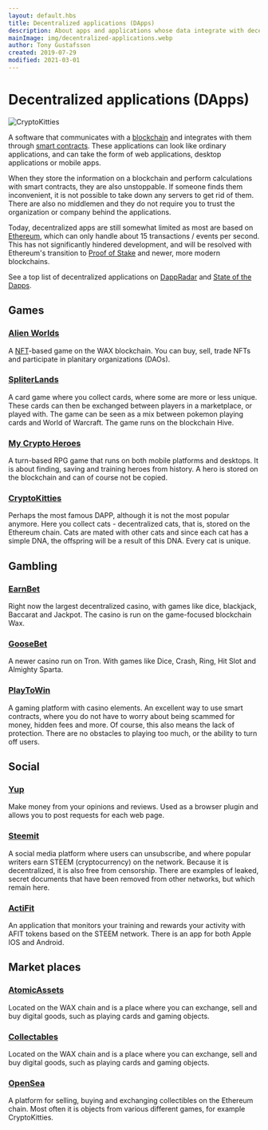 ```yaml
---
layout: default.hbs
title: Decentralized applications (DApps)
description: About apps and applications whose data integrate with decentralized systems and blockchains. This enables unstoppable and uncensored applications.
mainImage: img/decentralized-applications.webp
author: Tony Gustafsson
created: 2019-07-29
modified: 2021-03-01
---
```


# Decentralized applications (DApps)

![CryptoKitties](/img/decentralized-applications.webp 'CryptoKitties')

A software that communicates with a [blockchain](/technology/blockchains.html) and integrates with them through [smart contracts](/technology/smart-contracts.html). These applications can look like ordinary applications, and can take the form of web applications, desktop applications or mobile apps.

When they store the information on a blockchain and perform calculations with smart contracts, they are also unstoppable. If someone finds them inconvenient, it is not possible to take down any servers to get rid of them. There are also no middlemen and they do not require you to trust the organization or company behind the applications.

Today, decentralized apps are still somewhat limited as most are based on [Ethereum](/cryptocurrencies/ethereum.html), which can only handle about 15 transactions / events per second. This has not significantly hindered development, and will be resolved with Ethereum's transition to [Proof of Stake](/technology/proof-of-stake.html) and newer, more modern blockchains.

See a top list of decentralized applications on [DappRadar](https://dappradar.com/) and [State of the Dapps](https://www.stateofthedapps.com/).

## Games

### [Alien Worlds](https://alienworlds.io/)

A [NFT](/tekniker/non-fungible-tokens.html)-based game on the WAX blockchain. You can buy, sell, trade NFTs and participate in planitary organizations (DAOs).

### [SpliterLands](https://splinterlands.com/)

A card game where you collect cards, where some are more or less unique. These cards can then be exchanged between players in a marketplace, or played with. The game can be seen as a mix between pokemon playing cards and World of Warcraft. The game runs on the blockchain Hive.

### [My Crypto Heroes](https://www.mycryptoheroes.net/)

A turn-based RPG game that runs on both mobile platforms and desktops. It is about finding, saving and training heroes from history. A hero is stored on the blockchain and can of course not be copied.

### [CryptoKitties](https://www.cryptokitties.co)

Perhaps the most famous DAPP, although it is not the most popular anymore. Here you collect cats - decentralized cats, that is, stored on the Ethereum chain. Cats are mated with other cats and since each cat has a simple DNA, the offspring will be a result of this DNA. Every cat is unique.

## Gambling

### [EarnBet](https://earnbet.io/)

Right now the largest decentralized casino, with games like dice, blackjack, Baccarat and Jackpot. The casino is run on the game-focused blockchain Wax.

### [GooseBet](https://goosebet.io/)

A newer casino run on Tron. With games like Dice, Crash, Ring, Hit Slot and Almighty Sparta.

### [PlayToWin](https://playtowin.io/)

A gaming platform with casino elements. An excellent way to use smart contracts, where you do not have to worry about being scammed for money, hidden fees and more. Of course, this also means the lack of protection. There are no obstacles to playing too much, or the ability to turn off users.

## Social

### [Yup](https://yup.io/)

Make money from your opinions and reviews. Used as a browser plugin and allows you to post requests for each web page.

### [Steemit](https://steemit.com/)

A social media platform where users can unsubscribe, and where popular writers earn STEEM (cryptocurrency) on the network. Because it is decentralized, it is also free from censorship. There are examples of leaked, secret documents that have been removed from other networks, but which remain here.

### [ActiFit](https://actifit.io)

An application that monitors your training and rewards your activity with AFIT tokens based on the STEEM network. There is an app for both Apple IOS and Android.

## Market places

### [AtomicAssets](https://wax.atomichub.io/)

Located on the WAX chain and is a place where you can exchange, sell and buy digital goods, such as playing cards and gaming objects.

### [Collectables](https://collectables.io/)

Located on the WAX chain and is a place where you can exchange, sell and buy digital goods, such as playing cards and gaming objects.

### [OpenSea](https://opensea.io/)

A platform for selling, buying and exchanging collectibles on the Ethereum chain. Most often it is objects from various different games, for example CryptoKitties.
